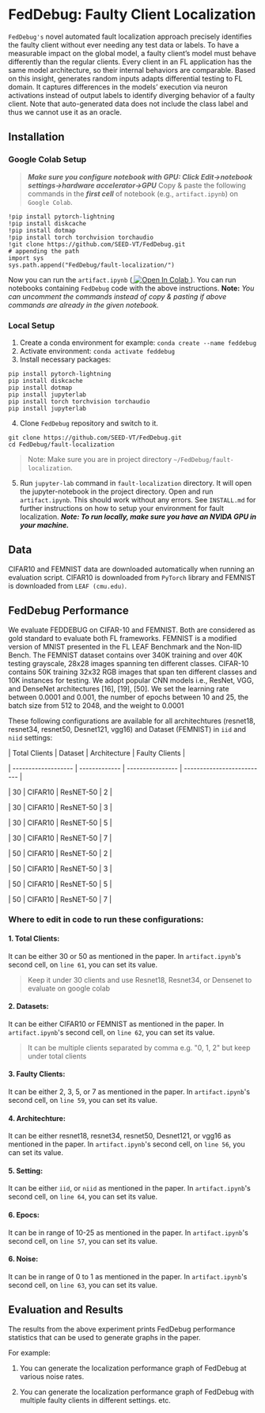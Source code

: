 # FedDebug: Faulty Client Localization

`FedDebug's` novel automated fault localization approach precisely identifies the faulty client without ever needing any test data or labels. To have a measurable impact on the global model, a faulty client’s model must behave differently than the regular clients. Every client in an FL application has the same model architecture, so their internal behaviors are comparable. Based on this insight, generates random inputs adapts differential testing to FL domain. It captures differences in the models’ execution via neuron activations instead of output labels to identify diverging behavior of a faulty client. Note that auto-generated data does not include the class label and thus we cannot use it as an oracle.

  
## Installation  

### Google Colab Setup
> ***Make sure you configure notebook with GPU: Click Edit->notebook settings->hardware accelerator->GPU***
Copy & paste the following commands in the ***first cell*** of notebook (e.g., `artifact.ipynb`) on `Google Colab`.
```
!pip install pytorch-lightning
!pip install diskcache
!pip install dotmap
!pip install torch torchvision torchaudio
!git clone https://github.com/SEED-VT/FedDebug.git
# appending the path
import sys
sys.path.append("FedDebug/fault-localization/")
```
Now you can run the `artifact.ipynb` (<a target="_blank" href="https://colab.research.google.com/github/SEED-VT/FedDebug/blob/main/fault-localization/artifact.ipynb">
  <img src="https://colab.research.google.com/assets/colab-badge.svg" alt="Open In Colab"/>
</a>). You can run notebooks containing `FedDebug` code with the above instructions. **Note:**  *You can uncomment the commands instead of copy & pasting if above commands are already in the given notebook.*

### Local Setup
1. Create a conda environment for example:
`conda create --name feddebug`
2. Activate environment:
`conda activate feddebug` 
3. Install necessary packages:
```
pip install pytorch-lightning
pip install diskcache
pip install dotmap
pip install jupyterlab
pip install torch torchvision torchaudio
pip install jupyterlab
```

4. Clone `FedDebug` repository and switch to it.
```
git clone https://github.com/SEED-VT/FedDebug.git
cd FedDebug/fault-localization
```
>Note: Make sure you are in project directory `~/FedDebug/fault-localization`.

5. Run `jupyter-lab` command in `fault-localization` directory. It will open the jupyter-notebook in the project directory.  Open and run `artifact.ipynb`. This should work without any errors.
See `INSTALL.md` for further instructions on how to setup your environment for fault localization. 
***Note: To run locally, make sure you have an NVIDA GPU in your machine.***




  

## Data

CIFAR10 and FEMNIST data are downloaded automatically when running an evaluation script. CIFAR10 is downloaded from `PyTorch` library and FEMNIST is downloaded from `LEAF (cmu.edu)`.

  

## FedDebug Performance

  

We evaluate FEDDEBUG on CIFAR-10 and FEMNIST. Both are considered as gold standard to evaluate both FL frameworks. FEMNIST is a modified version of MNIST presented in the FL LEAF Benchmark and the Non-IID Bench. The FEMNIST dataset contains over 340K training and over 40K testing grayscale, 28x28 images spanning ten different classes. CIFAR-10 contains 50K training 32x32 RGB images that span ten different classes and 10K instances for testing. We adopt popular CNN models i.e., ResNet, VGG, and DenseNet architectures [16], [19], [50]. We set the learning rate between 0.0001 and 0.001, the number of epochs between 10 and 25, the batch size from 512 to 2048, and the weight to 0.0001

  

These following configurations are available for all architechtures (resnet18, resnet34, resnet50, Desnet121, vgg16) and Dataset (FEMNIST) in `iid` and `niid` settings:

| Total Clients | Dataset | Architecture | Faulty Clients |

| ------------------- | ------------- | ---------------- | -------------------------- |

| 30 | CIFAR10 | ResNET-50 | 2 |

| 30 | CIFAR10 | ResNET-50 | 3 |

| 30 | CIFAR10 | ResNET-50 | 5 |

| 30 | CIFAR10 | ResNET-50 | 7 |

| 50 | CIFAR10 | ResNET-50 | 2 |

| 50 | CIFAR10 | ResNET-50 | 3 |

| 50 | CIFAR10 | ResNET-50 | 5 |

| 50 | CIFAR10 | ResNET-50 | 7 |

  

### Where to edit in code to run these configurations:

#### 1. Total Clients:

It can be either 30 or 50 as mentioned in the paper. In `artifact.ipynb`'s second cell, on `line 61`, you can set its value.

> Keep it under 30 clients and use Resnet18, Resnet34, or Densenet to evaluate on google colab

#### 2. Datasets:

It can be either CIFAR10 or FEMNIST as mentioned in the paper. In `artifact.ipynb`'s second cell, on `line 62`, you can set its value.

> It can be multiple clients separated by comma e.g. "0, 1, 2" but keep under total clients

#### 3. Faulty Clients:

It can be either 2, 3, 5, or 7 as mentioned in the paper. In `artifact.ipynb`'s second cell, on `line 59`, you can set its value.

#### 4. Architechture:

It can be either resnet18, resnet34, resnet50, Desnet121, or vgg16 as mentioned in the paper. In `artifact.ipynb`'s second cell, on `line 56`, you can set its value.

#### 5. Setting:

It can be either `iid`, or `niid` as mentioned in the paper. In `artifact.ipynb`'s second cell, on `line 64`, you can set its value.

#### 6. Epocs:

It can be in range of 10-25 as mentioned in the paper. In `artifact.ipynb`'s second cell, on `line 57`, you can set its value.

#### 6. Noise:

It can be in range of 0 to 1 as mentioned in the paper. In `artifact.ipynb`'s second cell, on `line 63`, you can set its value.

  
  

## Evaluation and Results

  

The results from the above experiment prints FedDebug performance statistics that can be used to generate graphs in the paper.

For example:

1. You can generate the localization performance graph of FedDebug at various noise rates.

2. You can generate the localization performance graph of FedDebug with multiple faulty clients in different settings. etc.